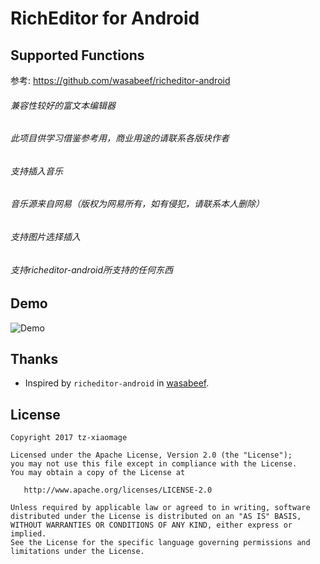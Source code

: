 RichEditor for Android
=============

Supported Functions
---
参考: https://github.com/wasabeef/richeditor-android

###### 兼容性较好的富文本编辑器
###### 此项目供学习借鉴参考用，商业用途的请联系各版块作者
###### 支持插入音乐
###### 音乐源来自网易（版权为网易所有，如有侵犯，请联系本人删除）
###### 支持图片选择插入
###### 支持richeditor-android所支持的任何东西

Demo
---

![Demo](./art/demo.gif)

Thanks
-------

* Inspired by `richeditor-android` in [wasabeef](https://github.com/wasabeef/richeditor-android).

License
-------

    Copyright 2017 tz-xiaomage

    Licensed under the Apache License, Version 2.0 (the "License");
    you may not use this file except in compliance with the License.
    You may obtain a copy of the License at

       http://www.apache.org/licenses/LICENSE-2.0

    Unless required by applicable law or agreed to in writing, software
    distributed under the License is distributed on an "AS IS" BASIS,
    WITHOUT WARRANTIES OR CONDITIONS OF ANY KIND, either express or implied.
    See the License for the specific language governing permissions and
    limitations under the License.
